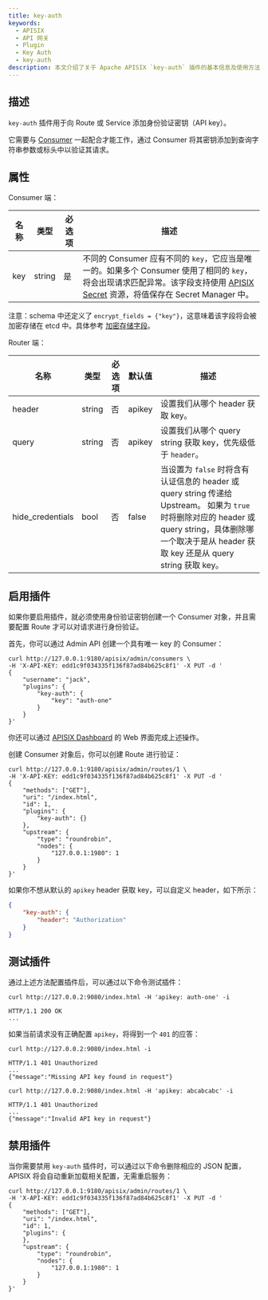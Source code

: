 ```yaml
---
title: key-auth
keywords:
  - APISIX
  - API 网关
  - Plugin
  - Key Auth
  - key-auth
description: 本文介绍了关于 Apache APISIX `key-auth` 插件的基本信息及使用方法。
---
```


<!--
#
# Licensed to the Apache Software Foundation (ASF) under one or more
# contributor license agreements.  See the NOTICE file distributed with
# this work for additional information regarding copyright ownership.
# The ASF licenses this file to You under the Apache License, Version 2.0
# (the "License"); you may not use this file except in compliance with
# the License.  You may obtain a copy of the License at
#
#     http://www.apache.org/licenses/LICENSE-2.0
#
# Unless required by applicable law or agreed to in writing, software
# distributed under the License is distributed on an "AS IS" BASIS,
# WITHOUT WARRANTIES OR CONDITIONS OF ANY KIND, either express or implied.
# See the License for the specific language governing permissions and
# limitations under the License.
#
-->

## 描述

`key-auth` 插件用于向 Route 或 Service 添加身份验证密钥（API key）。

它需要与 [Consumer](../terminology/consumer.md) 一起配合才能工作，通过 Consumer 将其密钥添加到查询字符串参数或标头中以验证其请求。

## 属性

Consumer 端：

| 名称 | 类型   | 必选项  | 描述                                                                                                          |
| ---- | ------ | ------ | ------------------------------------------------------------------------------------------------------------- |
| key  | string | 是     | 不同的 Consumer 应有不同的 `key`，它应当是唯一的。如果多个 Consumer 使用了相同的 `key`，将会出现请求匹配异常。该字段支持使用 [APISIX Secret](../terminology/secret.md) 资源，将值保存在 Secret Manager 中。 |

注意：schema 中还定义了 `encrypt_fields = {"key"}`，这意味着该字段将会被加密存储在 etcd 中。具体参考 [加密存储字段](../plugin-develop.md#加密存储字段)。

Router 端：

| 名称              | 类型   | 必选项 | 默认值 | 描述                                                                                                                                                       |
| ----------------- | ------ | ----- | ------ |----------------------------------------------------------------------------------------------------------------------------------------------------------|
| header            | string | 否    | apikey | 设置我们从哪个 header 获取 key。                                                                                                                                   |
| query             | string | 否    | apikey | 设置我们从哪个 query string 获取 key，优先级低于 `header`。                                                                                                              |
| hide_credentials  | bool   | 否    | false  | 当设置为 `false` 时将含有认证信息的 header 或 query string 传递给 Upstream。 如果为 `true` 时将删除对应的 header 或 query string，具体删除哪一个取决于是从 header 获取 key 还是从 query string  获取 key。 |

## 启用插件

如果你要启用插件，就必须使用身份验证密钥创建一个 Consumer 对象，并且需要配置 Route 才可以对请求进行身份验证。

首先，你可以通过 Admin API 创建一个具有唯一 key 的 Consumer：

```shell
curl http://127.0.0.1:9180/apisix/admin/consumers \
-H 'X-API-KEY: edd1c9f034335f136f87ad84b625c8f1' -X PUT -d '
{
    "username": "jack",
    "plugins": {
        "key-auth": {
            "key": "auth-one"
        }
    }
}'
```

你还可以通过 [APISIX Dashboard](https://github.com/apache/apisix-dashboard) 的 Web 界面完成上述操作。

<!--

首先创建一个 Consumer：

![create a consumer](https://raw.githubusercontent.com/apache/apisix/master/docs/assets/images/plugin/key-auth-1.png)

然后在 Consumer 页面中添加 `key-auth` 插件：

![enable key-auth plugin](https://raw.githubusercontent.com/apache/apisix/master/docs/assets/images/plugin/key-auth-2.png)

-->

创建 Consumer 对象后，你可以创建 Route 进行验证：

```shell
curl http://127.0.0.1:9180/apisix/admin/routes/1 \
-H 'X-API-KEY: edd1c9f034335f136f87ad84b625c8f1' -X PUT -d '
{
    "methods": ["GET"],
    "uri": "/index.html",
    "id": 1,
    "plugins": {
        "key-auth": {}
    },
    "upstream": {
        "type": "roundrobin",
        "nodes": {
            "127.0.0.1:1980": 1
        }
    }
}'
```

如果你不想从默认的 `apikey` header 获取 key，可以自定义 header，如下所示：

```json
{
    "key-auth": {
        "header": "Authorization"
    }
}
```

## 测试插件

通过上述方法配置插件后，可以通过以下命令测试插件：

```shell
curl http://127.0.0.2:9080/index.html -H 'apikey: auth-one' -i
```

```
HTTP/1.1 200 OK
...
```

如果当前请求没有正确配置 `apikey`，将得到一个 `401` 的应答：

```shell
curl http://127.0.0.2:9080/index.html -i
```

```shell
HTTP/1.1 401 Unauthorized
...
{"message":"Missing API key found in request"}
```

```shell
curl http://127.0.0.2:9080/index.html -H 'apikey: abcabcabc' -i
```

```shell
HTTP/1.1 401 Unauthorized
...
{"message":"Invalid API key in request"}
```

## 禁用插件

当你需要禁用 `key-auth` 插件时，可以通过以下命令删除相应的 JSON 配置，APISIX 将会自动重新加载相关配置，无需重启服务：

```shell
curl http://127.0.0.1:9180/apisix/admin/routes/1 \
-H 'X-API-KEY: edd1c9f034335f136f87ad84b625c8f1' -X PUT -d '
{
    "methods": ["GET"],
    "uri": "/index.html",
    "id": 1,
    "plugins": {
    },
    "upstream": {
        "type": "roundrobin",
        "nodes": {
            "127.0.0.1:1980": 1
        }
    }
}'
```
